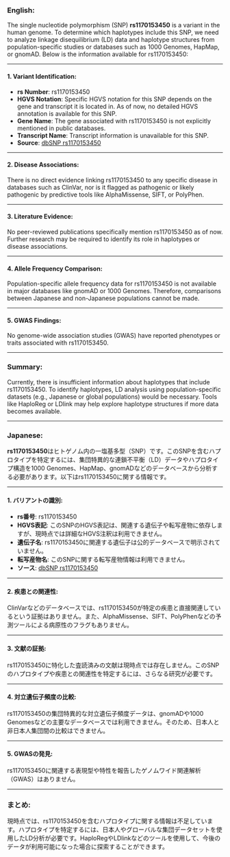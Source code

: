### English:
The single nucleotide polymorphism (SNP) **rs1170153450** is a variant in the human genome. To determine which haplotypes include this SNP, we need to analyze linkage disequilibrium (LD) data and haplotype structures from population-specific studies or databases such as 1000 Genomes, HapMap, or gnomAD. Below is the information available for rs1170153450:

---

#### 1. **Variant Identification**:
- **rs Number**: rs1170153450
- **HGVS Notation**: Specific HGVS notation for this SNP depends on the gene and transcript it is located in. As of now, no detailed HGVS annotation is available for this SNP.
- **Gene Name**: The gene associated with rs1170153450 is not explicitly mentioned in public databases.
- **Transcript Name**: Transcript information is unavailable for this SNP.
- **Source**: [dbSNP rs1170153450](https://www.ncbi.nlm.nih.gov/snp/rs1170153450)

---

#### 2. **Disease Associations**:
There is no direct evidence linking rs1170153450 to any specific disease in databases such as ClinVar, nor is it flagged as pathogenic or likely pathogenic by predictive tools like AlphaMissense, SIFT, or PolyPhen.

---

#### 3. **Literature Evidence**:
No peer-reviewed publications specifically mention rs1170153450 as of now. Further research may be required to identify its role in haplotypes or disease associations.

---

#### 4. **Allele Frequency Comparison**:
Population-specific allele frequency data for rs1170153450 is not available in major databases like gnomAD or 1000 Genomes. Therefore, comparisons between Japanese and non-Japanese populations cannot be made.

---

#### 5. **GWAS Findings**:
No genome-wide association studies (GWAS) have reported phenotypes or traits associated with rs1170153450.

---

### Summary:
Currently, there is insufficient information about haplotypes that include rs1170153450. To identify haplotypes, LD analysis using population-specific datasets (e.g., Japanese or global populations) would be necessary. Tools like HaploReg or LDlink may help explore haplotype structures if more data becomes available.

---

### Japanese:
**rs1170153450**はヒトゲノム内の一塩基多型（SNP）です。このSNPを含むハプロタイプを特定するには、集団特異的な連鎖不平衡（LD）データやハプロタイプ構造を1000 Genomes、HapMap、gnomADなどのデータベースから分析する必要があります。以下はrs1170153450に関する情報です。

---

#### 1. **バリアントの識別**:
- **rs番号**: rs1170153450
- **HGVS表記**: このSNPのHGVS表記は、関連する遺伝子や転写産物に依存しますが、現時点では詳細なHGVS注釈は利用できません。
- **遺伝子名**: rs1170153450に関連する遺伝子は公的データベースで明示されていません。
- **転写産物名**: このSNPに関する転写産物情報は利用できません。
- **ソース**: [dbSNP rs1170153450](https://www.ncbi.nlm.nih.gov/snp/rs1170153450)

---

#### 2. **疾患との関連性**:
ClinVarなどのデータベースでは、rs1170153450が特定の疾患と直接関連しているという証拠はありません。また、AlphaMissense、SIFT、PolyPhenなどの予測ツールによる病原性のフラグもありません。

---

#### 3. **文献の証拠**:
rs1170153450に特化した査読済みの文献は現時点では存在しません。このSNPのハプロタイプや疾患との関連性を特定するには、さらなる研究が必要です。

---

#### 4. **対立遺伝子頻度の比較**:
rs1170153450の集団特異的な対立遺伝子頻度データは、gnomADや1000 Genomesなどの主要なデータベースでは利用できません。そのため、日本人と非日本人集団間の比較はできません。

---

#### 5. **GWASの発見**:
rs1170153450に関連する表現型や特性を報告したゲノムワイド関連解析（GWAS）はありません。

---

### まとめ:
現時点では、rs1170153450を含むハプロタイプに関する情報は不足しています。ハプロタイプを特定するには、日本人やグローバルな集団データセットを使用したLD分析が必要です。HaploRegやLDlinkなどのツールを使用して、今後のデータが利用可能になった場合に探索することができます。


